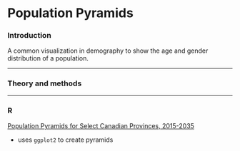 # Population Pyramids

### Introduction

A common visualization in demography to show the age and gender distribution of a population.

---
### Theory and methods


---
### R

[Population Pyramids for Select Canadian Provinces, 2015-2035](https://github.com/atheriel/visualizations/tree/master/provincial-demography)

* uses `ggplot2` to create pyramids

